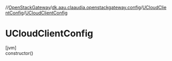 //[OpenStackGateway](../../../index.md)/[dk.aau.claaudia.openstackgateway.config](../index.md)/[UCloudClientConfig](index.md)/[UCloudClientConfig](-u-cloud-client-config.md)

# UCloudClientConfig

[jvm]\
constructor()
